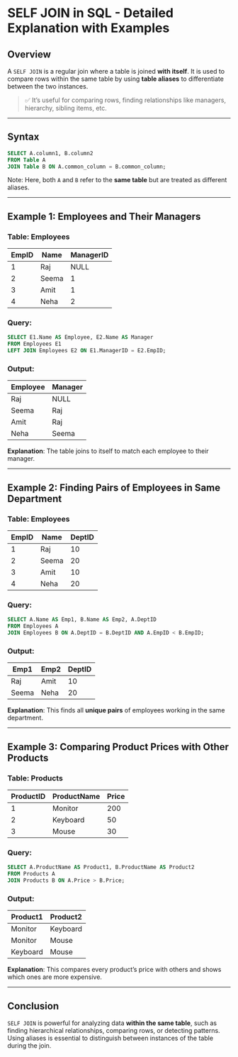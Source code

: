 # SELF JOIN in SQL - Detailed Explanation with Examples

## Overview

A `SELF JOIN` is a regular join where a table is joined **with itself**. It is used to compare rows within the same table by using **table aliases** to differentiate between the two instances.

> ✅ It’s useful for comparing rows, finding relationships like managers, hierarchy, sibling items, etc.

---

## Syntax

```sql
SELECT A.column1, B.column2
FROM Table A
JOIN Table B ON A.common_column = B.common_column;
```

Note: Here, both `A` and `B` refer to the **same table** but are treated as different aliases.

---

## Example 1: Employees and Their Managers

### Table: Employees

| EmpID | Name  | ManagerID |
| ----- | ----- | --------- |
| 1     | Raj   | NULL      |
| 2     | Seema | 1         |
| 3     | Amit  | 1         |
| 4     | Neha  | 2         |

### Query:

```sql
SELECT E1.Name AS Employee, E2.Name AS Manager
FROM Employees E1
LEFT JOIN Employees E2 ON E1.ManagerID = E2.EmpID;
```

### Output:

| Employee | Manager |
| -------- | ------- |
| Raj      | NULL    |
| Seema    | Raj     |
| Amit     | Raj     |
| Neha     | Seema   |

**Explanation**: The table joins to itself to match each employee to their manager.

---

## Example 2: Finding Pairs of Employees in Same Department

### Table: Employees

| EmpID | Name  | DeptID |
| ----- | ----- | ------ |
| 1     | Raj   | 10     |
| 2     | Seema | 20     |
| 3     | Amit  | 10     |
| 4     | Neha  | 20     |

### Query:

```sql
SELECT A.Name AS Emp1, B.Name AS Emp2, A.DeptID
FROM Employees A
JOIN Employees B ON A.DeptID = B.DeptID AND A.EmpID < B.EmpID;
```

### Output:

| Emp1  | Emp2 | DeptID |
| ----- | ---- | ------ |
| Raj   | Amit | 10     |
| Seema | Neha | 20     |

**Explanation**: This finds all **unique pairs** of employees working in the same department.

---

## Example 3: Comparing Product Prices with Other Products

### Table: Products

| ProductID | ProductName | Price |
| --------- | ----------- | ----- |
| 1         | Monitor     | 200   |
| 2         | Keyboard    | 50    |
| 3         | Mouse       | 30    |

### Query:

```sql
SELECT A.ProductName AS Product1, B.ProductName AS Product2
FROM Products A
JOIN Products B ON A.Price > B.Price;
```

### Output:

| Product1 | Product2 |
| -------- | -------- |
| Monitor  | Keyboard |
| Monitor  | Mouse    |
| Keyboard | Mouse    |

**Explanation**: This compares every product’s price with others and shows which ones are more expensive.

---

## Conclusion

`SELF JOIN` is powerful for analyzing data **within the same table**, such as finding hierarchical relationships, comparing rows, or detecting patterns. Using aliases is essential to distinguish between instances of the table during the join.
